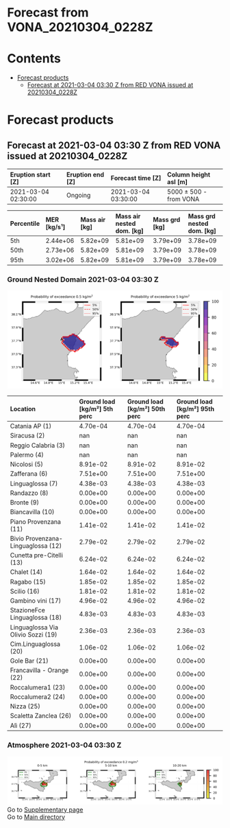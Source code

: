 
Forecast from VONA_20210304_0228Z
=================================

Contents
========

* [Forecast products](#forecast-products)
	* [Forecast at 2021-03-04 03:30 Z from RED VONA issued at 20210304_0228Z](#forecast-at-2021-03-04-0330-z-from-red-vona-issued-at-20210304_0228z)

# Forecast products

## Forecast at 2021-03-04 03:30 Z from RED VONA issued at 20210304_0228Z
  

|Eruption start [Z]|Eruption end [Z]|Forecast time [Z]|Column height asl [m]|
| :--- | :--- | :--- | :--- |
|2021-03-04 02:30:00|Ongoing|2021-03-04 03:30:00|5000 ± 500 - from VONA|
  
  

|Percentile|MER [kg/s¹]|Mass air [kg]|Mass air nested dom. [kg]|Mass grd [kg]|Mass grd nested dom. [kg]|
| :--- | :--- | :--- | :--- | :--- | :--- |
|5th|2.44e+06|5.82e+09|5.81e+09|3.79e+09|3.78e+09|
|50th|2.73e+06|5.82e+09|5.81e+09|3.79e+09|3.78e+09|
|95th|3.02e+06|5.82e+09|5.81e+09|3.79e+09|3.78e+09|
  

### Ground Nested Domain 2021-03-04 03:30 Z
  
![](./figures/probability_grd_2021_03_04_0330_grid_1_1.png)  
  
  
  
  
  
  
  
  
  
  
  
  
  
  
  
  
  
  
  
  
  
  
  
  
  
  

|Location|Ground load [kg/m²] 5th perc|Ground load [kg/m²] 50th perc|Ground load [kg/m²] 95th perc|
| :--- | :--- | :--- | :--- |
|Catania AP (1)|4.70e-04|4.70e-04|4.70e-04|
|Siracusa (2)|nan|nan|nan|
|Reggio Calabria (3)|nan|nan|nan|
|Palermo (4)|nan|nan|nan|
|Nicolosi (5)|8.91e-02|8.91e-02|8.91e-02|
|Zafferana (6)|7.51e+00|7.51e+00|7.51e+00|
|Linguaglossa (7)|4.38e-03|4.38e-03|4.38e-03|
|Randazzo (8)|0.00e+00|0.00e+00|0.00e+00|
|Bronte (9)|0.00e+00|0.00e+00|0.00e+00|
|Biancavilla (10)|0.00e+00|0.00e+00|0.00e+00|
|Piano Provenzana (11)|1.41e-02|1.41e-02|1.41e-02|
|Bivio Provenzana-Linguaglossa (12)|2.79e-02|2.79e-02|2.79e-02|
|Cunetta pre-Citelli (13)|6.24e-02|6.24e-02|6.24e-02|
|Chalet (14)|1.64e-02|1.64e-02|1.64e-02|
|Ragabo (15)|1.85e-02|1.85e-02|1.85e-02|
|Scilio (16)|1.81e-02|1.81e-02|1.81e-02|
|Gambino vini (17)|4.96e-02|4.96e-02|4.96e-02|
|StazioneFce Linguaglossa (18)|4.83e-03|4.83e-03|4.83e-03|
|Linguaglossa Via Olivio Sozzi (19)|2.36e-03|2.36e-03|2.36e-03|
|Cim.Linguaglossa (20)|1.06e-02|1.06e-02|1.06e-02|
|Gole Bar (21)|0.00e+00|0.00e+00|0.00e+00|
|Francavilla - Orange (22)|0.00e+00|0.00e+00|0.00e+00|
|Roccalumera1 (23)|0.00e+00|0.00e+00|0.00e+00|
|Roccalumera2 (24)|0.00e+00|0.00e+00|0.00e+00|
|Nizza (25)|0.00e+00|0.00e+00|0.00e+00|
|Scaletta Zanclea (26)|0.00e+00|0.00e+00|0.00e+00|
|Alì (27)|0.00e+00|0.00e+00|0.00e+00|
  

### Atmosphere 2021-03-04 03:30 Z
  
![](./figures/probability_air_2021_03_04_0330_grid_2_conclev_1_1.png)  
Go to [Supplementary page](Supplementary_page.md)  
Go to [Main directory](https://github.com/federicapardini/Real_time_ash_forecast)